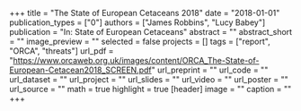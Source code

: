 +++
title = "The State of European Cetaceans 2018"
date = "2018-01-01"
publication_types = ["0"]
authors = ["James Robbins", "Lucy Babey"]
publication = "In: State of European Cetaceans"
abstract = ""
abstract_short = ""
image_preview = ""
selected = false
projects = []
tags = ["report", "ORCA", "threats"]
url_pdf = "https://www.orcaweb.org.uk/images/content/ORCA_The-State-of-European-Cetacean2018_SCREEN.pdf"
url_preprint = ""
url_code = ""
url_dataset = ""
url_project = ""
url_slides = ""
url_video = ""
url_poster = ""
url_source = ""
math = true
highlight = true
[header]
image = ""
caption = ""
+++
